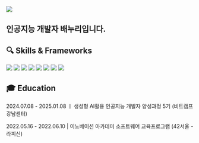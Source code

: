<img src="https://capsule-render.vercel.app/api?type=rect&color=auto&height=300&section=header&text=Baenoori&fontSize=60" />

## 인공지능 개발자 배누리입니다. 



## 🔍 Skills & Frameworks

<img src="https://img.shields.io/badge/Python-3776AB.svg?style=for-the-badge&logo=python&logoColor=white" />  <img src="https://img.shields.io/badge/TensorFlow-FF6F00.svg?style=for-the-badge&logo=tensorflow&logoColor=white" />  <img src="https://img.shields.io/badge/Pytorch-EE4C2C.svg?style=for-the-badge&logo=pytorch&logoColor=white" />  <img src="https://img.shields.io/badge/Keras-D00000.svg?style=for-the-badge&logo=keras" />  <img src="https://img.shields.io/badge/Scikitlearn-F7931E.svg?style=for-the-badge&logo=scikitlearn&logoColor=white" />
<img src="https://img.shields.io/badge/LangChain-1C3C3C.svg?style=for-the-badge&logo=langchain&logoColor=white" />  <img src="https://img.shields.io/badge/Streamlit-FF4B4B.svg?style=for-the-badge&logo=streamlit&logoColor=white" />  <img src="https://img.shields.io/badge/Flask-000000.svg?style=for-the-badge&logo=flask&logoColor=white" />


## 🎓 Education 

2024.07.08 - 2025.01.08 ㅣ 생성형 AI활용 인공지능 개발자 양성과정 5기 (비트캠프 강남센터)


2022.05.16 - 2022.06.10 | 이노베이션 아카데미 소프트웨어 교육프로그램 (42서울 - 라피신)


